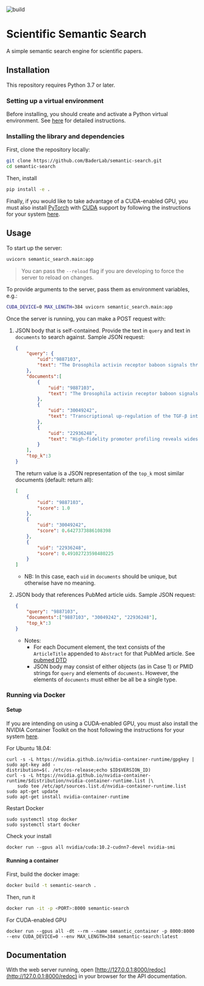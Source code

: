 ![build](https://github.com/PathwayCommons/semantic-search/workflows/build/badge.svg)

# Scientific Semantic Search

A simple semantic search engine for scientific papers.

## Installation

This repository requires Python 3.7 or later.

### Setting up a virtual environment

Before installing, you should create and activate a Python virtual environment. See [here](https://github.com/allenai/allennlp#installing-via-pip) for detailed instructions.

### Installing the library and dependencies

First, clone the repository locally:

```bash
git clone https://github.com/BaderLab/semantic-search.git
cd semantic-search
```

Then, install

```bash
pip install -e .
```

Finally, if you would like to take advantage of a CUDA-enabled GPU, you must also install [PyTorch](https://pytorch.org/) with [CUDA](https://developer.nvidia.com/cuda-zone) support by following the instructions for your system [here](https://pytorch.org/get-started/locally/).

## Usage

To start up the server:

```bash
uvicorn semantic_search.main:app
```

> You can pass the `--reload` flag if you are developing to force the server to reload on changes.

To provide arguments to the server, pass them as environment variables, e.g.:

```bash
CUDA_DEVICE=0 MAX_LENGTH=384 uvicorn semantic_search.main:app
```

Once the server is running, you can make a POST request with:

1. JSON body that is self-contained. Provide the text in `query` and text in `documents` to search against. Sample JSON request:

    ```json
    {
        "query": {
            "uid":"9887103",
            "text": "The Drosophila activin receptor baboon signals through dSmad2 and controls cell proliferation but not patterning during larval development. The TGF-beta superfamily of growth and differentiation factors, including TGF-beta, Activins and bone morphogenetic proteins (BMPs) play critical roles in regulating the development of many organisms..."
        },
        "documents":[
            {
                "uid": "9887103",
                "text": "The Drosophila activin receptor baboon signals through dSmad2 and controls cell proliferation but not patterning during larval development. The TGF-beta superfamily of growth and differentiation factors, including TGF-beta, Activins and bone morphogenetic proteins (BMPs) play critical roles in regulating the development of many organisms..."
            },
            {
                "uid": "30049242",
                "text": "Transcriptional up-regulation of the TGF-β intracellular signaling transducer Mad of Drosophila larvae in response to parasitic nematode infection. The common fruit fly Drosophila melanogaster is an exceptional model for dissecting innate immunity..."
            },
            {
                "uid": "22936248",
                "text": "High-fidelity promoter profiling reveals widespread alternative promoter usage and transposon-driven developmental gene expression. Many eukaryotic genes possess multiple alternative promoters with distinct expression specificities..."
            }
        ],
        "top_k":3
    }
    ```

    The return value is a JSON representation of the `top_k` most similar documents (default: return all):

    ```json
    [
        {
            "uid": "9887103",
            "score": 1.0
        },
        {
            "uid": "30049242",
            "score": 0.6427373886108398
        },
        {
            "uid": "22936248",
            "score": 0.49102723598480225
        }
    ]
    ```

    - NB: In this case, each `uid` in `documents` should be unique, but otherwise have no meaning.

2. JSON body that references PubMed article uids. Sample JSON request:

    ```json
    {
        "query": "9887103",
        "documents":["9887103", "30049242", "22936248"],
        "top_k":3
    }
    ```

    - Notes:
      - For each Document element, the text consists of the `ArticleTitle` appended to `Abstract` for that PubMed article. See [pubmed DTD](https://dtd.nlm.nih.gov/ncbi/pubmed/doc/out/180101/index.html)
      - JSON body may consist of either objects (as in Case 1) or PMID strings for `query` and elements of `documents`. However, the elements of `documents` must either be all be a single type.

### Running via Docker

#### Setup

If you are intending on using a CUDA-enabled GPU, you must also install the NVIDIA Container Toolkit on the host following the instructions for your system [here](https://github.com/NVIDIA/nvidia-docker).

For Ubuntu 18.04:

```
curl -s -L https://nvidia.github.io/nvidia-container-runtime/gpgkey | sudo apt-key add -
distribution=$(. /etc/os-release;echo $ID$VERSION_ID)
curl -s -L https://nvidia.github.io/nvidia-container-runtime/$distribution/nvidia-container-runtime.list |\
    sudo tee /etc/apt/sources.list.d/nvidia-container-runtime.list
sudo apt-get update
sudo apt-get install nvidia-container-runtime
```

Restart Docker

```
sudo systemctl stop docker
sudo systemctl start docker
```

Check your install

```
docker run --gpus all nvidia/cuda:10.2-cudnn7-devel nvidia-smi
```

#### Running a container

First, build the docker image:

```bash
docker build -t semantic-search .
```

Then, run it

```bash
docker run -it -p <PORT>:8000 semantic-search
```

For CUDA-enabled GPU

```
docker run --gpus all -dt --rm --name semantic_container -p 8000:8000 --env CUDA_DEVICE=0 --env MAX_LENGTH=384 semantic-search:latest
```

## Documentation

With the web server running, open [http://127.0.0.1:8000/redoc](http://127.0.0.1:8000/redoc) in your browser for the API documentation.
